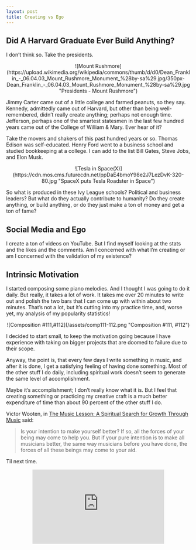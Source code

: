 ```yaml
---
layout: post
title: Creating vs Ego
---
```

## Did A Harvard Graduate Ever Build Anything? 

I don’t think so. Take the presidents. 

<span style="display:block;text-align:center">
![Mount Rushmore](https://upload.wikimedia.org/wikipedia/commons/thumb/d/d0/Dean_Franklin_-_06.04.03_Mount_Rushmore_Monument_%28by-sa%29.jpg/350px-Dean_Franklin_-_06.04.03_Mount_Rushmore_Monument_%28by-sa%29.jpg "Presidents - Mount Rushmore")
</span>

Jimmy Carter came out of a little college and farmed peanuts, so they say. Kennedy, admittedly came out of Harvard, but other than being well-remembered, didn’t really create anything; perhaps not enough time. Jefferson, perhaps one of the smartest statesmen in the last few hundred years came out of the College of William & Mary. Ever hear of it?

Take the movers and shakers of this past hundred years or so. Thomas Edison was self-educated. Henry Ford went to a business school and studied bookkeeping at a college. I can add to the list Bill Gates, Steve Jobs, and Elon Musk.

<span style="display:block;text-align:center">
![Tesla in Space(X)](https://cdn.mos.cms.futurecdn.net/ppDaE4bmoY98e2J7LezDvK-320-80.jpg "SpaceX puts Tesla Roadster in Space")
</span>

So what is produced in these Ivy League schools? Political and business leaders? But what do they actually contribute to humanity? Do they create anything, or build anything, or do they just make a ton of money and get a ton of fame?


## Social Media and Ego

I create a ton of videos on YouTube. But I find myself looking at the stats and the likes and the comments. Am I concerned with what I’m creating or am I concerned with the validation of my existence?


## Intrinsic Motivation

I started composing some piano melodies. And I thought I was going to do it daily. But really, it takes a lot of work. It takes me over 20 minutes to write out and polish the two bars that I can come up with within about two minutes. That’s not a lot, but it’s cutting into my practice time, and, worse yet, my analysis of my popularity statistics!

<span style="display:block;text-align:center">
![Composition #111,#112](/assets/comp111-112.png "Composition #111, #112")
</span>

I decided to start small, to keep the motivation going because I have experience with taking on bigger projects that are doomed to failure due to their scope.

Anyway, the point is, that every few days I write something in music, and after it is done, I get a satisfying feeling of having done something. Most of the other stuff I do daily, including spiritual work doesn’t seem to generate the same level of accomplishment. 

Maybe it’s accomplishment; I don’t really know what it is. But I feel that creating something or practicing my creative craft is a much better expenditure of time than about 90 percent of the other stuff I do.

Victor Wooten, in [The Music Lesson: A Spiritual Search for Growth Through Music](https://www.goodreads.com/book/show/1622930.The_Music_Lesson) said: 

>Is your intention to make yourself better? If so, all the forces of your being may come to help you. But if your pure intention is to make all musicians better, the same way musicians before you have done, the forces of all these beings may come to your aid.

Til next time.

<div style="display:block;text-align:center">
<iframe width="360" height="203" src="https://www.youtube.com/embed/bMv66lJmEeM" frameborder="0" allow="accelerometer; autoplay; encrypted-media; gyroscope; picture-in-picture" allowfullscreen></iframe>
</div>
